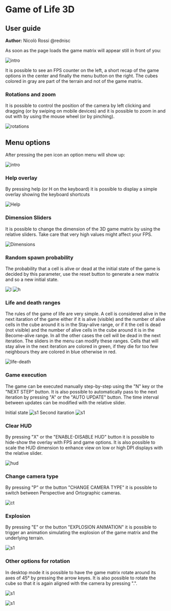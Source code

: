 # Game of Life 3D

## User guide
**Author:** Nicolò Rossi @rednisc

As soon as the page loads the game matrix will appear still in front of you: 

![intro](https://raw.githubusercontent.com/redsnic/I3DG_Uniud/master/images/progetto1/tutorial/Intro.png)

It is possible to see an FPS counter on the left, a short recap of the game options in the center and 
finally the menu button on the right. The cubes colored in gray are part of the terrain and not of the game matrix.

### Rotations and zoom

It is possible to control the position of the camera by left clicking and dragging (or by swiping on mobile devices) and it is possible to zoom in and out with by using the mouse wheel (or by pinching).

![rotations](https://raw.githubusercontent.com/redsnic/I3DG_Uniud/master/images/progetto1/tutorial/Rotations.png)

## Menu options
After pressing the pen icon an option menu will show up:

![intro](https://raw.githubusercontent.com/redsnic/I3DG_Uniud/master/images/progetto1/tutorial/Menu.png)

### Help overlay
By pressing help (or H on the keyboard) it is possible to display a simple overlay showing the keyboard shortcuts

![Help](https://raw.githubusercontent.com/redsnic/I3DG_Uniud/master/images/progetto1/tutorial/HelpMsg.png)

### Dimension Sliders

It is possible to change the dimension of the 3D game matrix by using the relative sliders. Take care that very high 
values might affect your FPS.

![Dimensions](https://raw.githubusercontent.com/redsnic/I3DG_Uniud/master/images/progetto1/tutorial/Dims.png)

### Random spawn probability

The probability that a cell is alive or dead at the initial state of the game is decided by this parameter,
use the reset button to generate a new matrix and so a new initial state.

![l](https://raw.githubusercontent.com/redsnic/I3DG_Uniud/master/images/progetto1/tutorial/low.png)
![h](https://raw.githubusercontent.com/redsnic/I3DG_Uniud/master/images/progetto1/tutorial/high.png)

### Life and death ranges

The rules of the game of life are very simple. A cell is considered alive in the next itaration of the game either if it is alive (visible) and the number of alive cells in the cube around it is in the Stay-alive range, or if it the cell is dead (not visible) and the number of alive cells in the cube around it is in the Become-alive range. In all the other cases the cell will be dead in the next iteration. The sliders in the menu can modify these ranges. Cells that will stay alive in the next iteration are colored in green, if they die for too few neighbours they are colored in blue otherwise in red. 

![life-death](https://raw.githubusercontent.com/redsnic/I3DG_Uniud/master/images/progetto1/tutorial/ranges.png)

### Game execution

The game can be executed manually step-by-step using the "N" key or the "NEXT STEP" button. It is also
possible to automatically pass to the next iteration by pressing "A" or the "AUTO UPDATE" button. The time interval between updates can be modified with the relative slider.

Initial state
![s1](https://raw.githubusercontent.com/redsnic/I3DG_Uniud/master/images/progetto1/tutorial/step1.png)
Second itaration
![s1](https://raw.githubusercontent.com/redsnic/I3DG_Uniud/master/images/progetto1/tutorial/step2.png)

### Clear HUD

By pressing "X" or the "ENABLE-DISABLE HUD" button it is possible to hide-show the overlay with FPS and game options. 
It is also possible to scale the HUD dimension to enhance view on low or high DPI displays with the relative slider.

![hud](https://raw.githubusercontent.com/redsnic/I3DG_Uniud/master/images/progetto1/tutorial/NoHud.png)

### Change camera type

By pressing "P" or the button "CHANGE CAMERA TYPE" it is possible to switch between Perspective and Ortographic cameras.

![ct](https://raw.githubusercontent.com/redsnic/I3DG_Uniud/master/images/progetto1/tutorial/CameraType.png)

### Explosion

By pressing "E" or the button "EXPLOSION ANIMATION" it is possible to trigger an animation simulating the explosion
of the game matrix and the underlying terrain. 

![s1](https://raw.githubusercontent.com/redsnic/I3DG_Uniud/master/images/progetto1/tutorial/Explosion.png)

### Other options for rotation

In desktop mode it is possible to have the game matrix rotate around its axes of 45° by pressing the arrow keyes. It is
also possible to rotate the cube so that it is again aligned with the camera by pressing ".".

![s1](https://raw.githubusercontent.com/redsnic/I3DG_Uniud/master/images/progetto1/tutorial/Rotations_arrow.png)

![s1](https://raw.githubusercontent.com/redsnic/I3DG_Uniud/master/images/progetto1/tutorial/Face.png)




